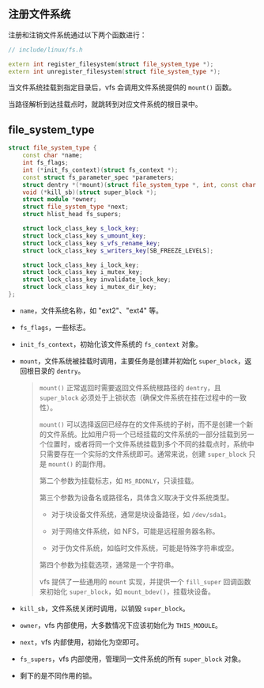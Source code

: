 ## 注册文件系统

注册和注销文件系统通过以下两个函数进行：

```cpp
// include/linux/fs.h

extern int register_filesystem(struct file_system_type *);
extern int unregister_filesystem(struct file_system_type *);
```

当文件系统挂载到指定目录后，vfs 会调用文件系统提供的 `mount()` 函数。

当路径解析到达挂载点时，就跳转到对应文件系统的根目录中。

## file_system_type

```cpp
struct file_system_type {
	const char *name;
	int fs_flags;
	int (*init_fs_context)(struct fs_context *);
	const struct fs_parameter_spec *parameters;
	struct dentry *(*mount)(struct file_system_type *, int, const char *, void *);
	void (*kill_sb)(struct super_block *);
	struct module *owner;
	struct file_system_type *next;
	struct hlist_head fs_supers;

	struct lock_class_key s_lock_key;
	struct lock_class_key s_umount_key;
	struct lock_class_key s_vfs_rename_key;
	struct lock_class_key s_writers_key[SB_FREEZE_LEVELS];

	struct lock_class_key i_lock_key;
	struct lock_class_key i_mutex_key;
	struct lock_class_key invalidate_lock_key;
	struct lock_class_key i_mutex_dir_key;
};
```

- `name`，文件系统名称，如 "ext2"、"ext4" 等。

- `fs_flags`，一些标志。

- `init_fs_context`，初始化该文件系统的 `fs_context` 对象。

- `mount`，文件系统被挂载时调用，主要任务是创建并初始化 `super_block`，返回根目录的 `dentry`。

  > `mount()` 正常返回时需要返回文件系统根路径的 `dentry`，且 `super_block` 必须处于上锁状态（确保文件系统在挂在过程中的一致性）。
  >
  > `mount()` 可以选择返回已经存在的文件系统的子树，而不是创建一个新的文件系统。比如用户将一个已经挂载的文件系统的一部分挂载到另一个位置时，或者将同一个文件系统挂载到多个不同的挂载点时，系统中只需要存在一个实际的文件系统即可。通常来说，创建 `super_block` 只是 `mount()` 的副作用。
  >
  > 第二个参数为挂载标志，如 `MS_RDONLY`，只读挂载。
  >
  > 第三个参数为设备名或路径名，具体含义取决于文件系统类型。
  >
  > - 对于块设备文件系统，通常是块设备路径，如 `/dev/sda1`。
  >
  > - 对于网络文件系统，如 NFS，可能是远程服务器名称。
  >
  > - 对于伪文件系统，如临时文件系统，可能是特殊字符串或空。
  >
  > 第四个参数为挂载选项，通常是一个字符串。
  >
  > vfs 提供了一些通用的 `mount` 实现，并提供一个 `fill_super` 回调函数来初始化 `super_block`，如 `mount_bdev()`，挂载块设备。

- `kill_sb`，文件系统关闭时调用，以销毁 `super_block`。

- `owner`，vfs 内部使用，大多数情况下应该初始化为 `THIS_MODULE`。

- `next`，vfs 内部使用，初始化为空即可。

- `fs_supers`，vfs 内部使用，管理同一文件系统的所有 `super_block` 对象。

- 剩下的是不同作用的锁。
